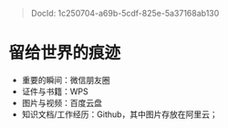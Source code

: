 > DocId: 1c250704-a69b-5cdf-825e-5a37168ab130

# 留给世界的痕迹

- 重要的瞬间：微信朋友圈
- 证件与书籍：WPS
- 图片与视频：百度云盘
- 知识文档/工作经历：Github，其中图片存放在阿里云；

